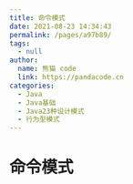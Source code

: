 ```yaml
---
title: 命令模式
date: 2021-08-23 14:34:43
permalink: /pages/a97b89/
tags: 
  - null
author: 
  name: 熊猫 code
  link: https://pandacode.cn
categories: 
  - Java
  - Java基础
  - Java23种设计模式
  - 行为型模式
---
```


# 命令模式